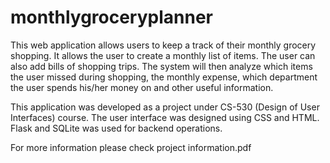 # monthlygroceryplanner
This web application allows users to keep a track of their monthly grocery shopping. It allows the user to create a monthly list of items. The user can also add bills of shopping trips. The system will then analyze which items the user missed during shopping, the monthly expense, which department the user spends his/her money on and other useful information.

This application was developed as a project under CS-530 (Design of User Interfaces) course. The user interface was designed using CSS and HTML. Flask and SQLite was used for backend operations.

For more information please check project information.pdf
